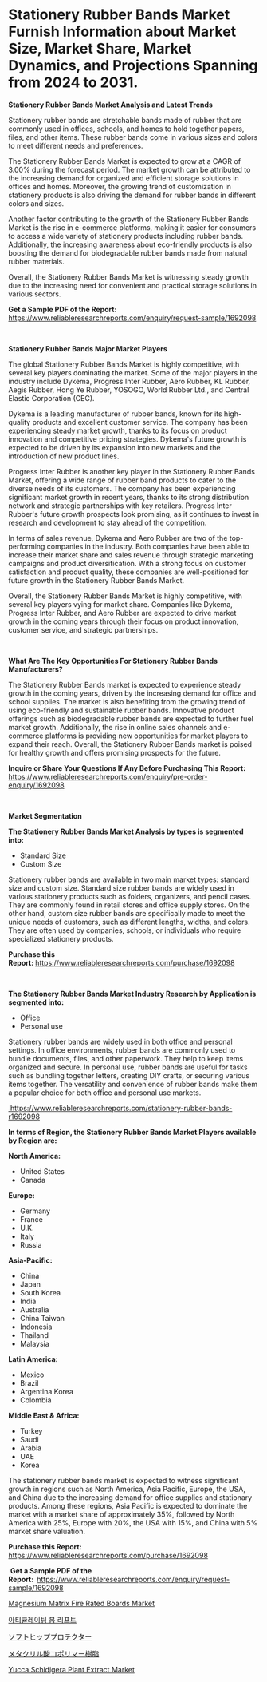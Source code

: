 <p><h1>Stationery Rubber Bands Market Furnish Information about Market Size, Market Share, Market Dynamics, and Projections Spanning from 2024 to 2031.</h1></p><p><strong>Stationery Rubber Bands Market Analysis and Latest Trends</strong></p>
<p><p>Stationery rubber bands are stretchable bands made of rubber that are commonly used in offices, schools, and homes to hold together papers, files, and other items. These rubber bands come in various sizes and colors to meet different needs and preferences.</p><p>The Stationery Rubber Bands Market is expected to grow at a CAGR of 3.00% during the forecast period. The market growth can be attributed to the increasing demand for organized and efficient storage solutions in offices and homes. Moreover, the growing trend of customization in stationery products is also driving the demand for rubber bands in different colors and sizes.</p><p>Another factor contributing to the growth of the Stationery Rubber Bands Market is the rise in e-commerce platforms, making it easier for consumers to access a wide variety of stationery products including rubber bands. Additionally, the increasing awareness about eco-friendly products is also boosting the demand for biodegradable rubber bands made from natural rubber materials.</p><p>Overall, the Stationery Rubber Bands Market is witnessing steady growth due to the increasing need for convenient and practical storage solutions in various sectors.</p></p>
<p><strong>Get a Sample PDF of the Report:&nbsp;</strong> <a href="https://www.reliableresearchreports.com/enquiry/request-sample/1692098">https://www.reliableresearchreports.com/enquiry/request-sample/1692098</a></p>
<p>&nbsp;</p>
<p><strong>Stationery Rubber Bands Major Market Players</strong></p>
<p><p>The global Stationery Rubber Bands Market is highly competitive, with several key players dominating the market. Some of the major players in the industry include Dykema, Progress Inter Rubber, Aero Rubber, KL Rubber, Aegis Rubber, Hong Ye Rubber, YOSOGO, World Rubber Ltd., and Central Elastic Corporation (CEC).</p><p>Dykema is a leading manufacturer of rubber bands, known for its high-quality products and excellent customer service. The company has been experiencing steady market growth, thanks to its focus on product innovation and competitive pricing strategies. Dykema's future growth is expected to be driven by its expansion into new markets and the introduction of new product lines.</p><p>Progress Inter Rubber is another key player in the Stationery Rubber Bands Market, offering a wide range of rubber band products to cater to the diverse needs of its customers. The company has been experiencing significant market growth in recent years, thanks to its strong distribution network and strategic partnerships with key retailers. Progress Inter Rubber's future growth prospects look promising, as it continues to invest in research and development to stay ahead of the competition.</p><p>In terms of sales revenue, Dykema and Aero Rubber are two of the top-performing companies in the industry. Both companies have been able to increase their market share and sales revenue through strategic marketing campaigns and product diversification. With a strong focus on customer satisfaction and product quality, these companies are well-positioned for future growth in the Stationery Rubber Bands Market.</p><p>Overall, the Stationery Rubber Bands Market is highly competitive, with several key players vying for market share. Companies like Dykema, Progress Inter Rubber, and Aero Rubber are expected to drive market growth in the coming years through their focus on product innovation, customer service, and strategic partnerships.</p></p>
<p>&nbsp;</p>
<p><strong>What Are The Key Opportunities For Stationery Rubber Bands Manufacturers?</strong></p>
<p><p>The Stationery Rubber Bands market is expected to experience steady growth in the coming years, driven by the increasing demand for office and school supplies. The market is also benefiting from the growing trend of using eco-friendly and sustainable rubber bands. Innovative product offerings such as biodegradable rubber bands are expected to further fuel market growth. Additionally, the rise in online sales channels and e-commerce platforms is providing new opportunities for market players to expand their reach. Overall, the Stationery Rubber Bands market is poised for healthy growth and offers promising prospects for the future.</p></p>
<p><strong>Inquire or Share Your Questions If Any Before Purchasing This Report:</strong> <a href="https://www.reliableresearchreports.com/enquiry/pre-order-enquiry/1692098">https://www.reliableresearchreports.com/enquiry/pre-order-enquiry/1692098</a></p>
<p>&nbsp;</p>
<p><strong>Market Segmentation</strong></p>
<p><strong>The Stationery Rubber Bands Market Analysis by types is segmented into:</strong></p>
<p><ul><li>Standard Size</li><li>Custom Size</li></ul></p>
<p><p>Stationery rubber bands are available in two main market types: standard size and custom size. Standard size rubber bands are widely used in various stationery products such as folders, organizers, and pencil cases. They are commonly found in retail stores and office supply stores. On the other hand, custom size rubber bands are specifically made to meet the unique needs of customers, such as different lengths, widths, and colors. They are often used by companies, schools, or individuals who require specialized stationery products.</p></p>
<p><strong>Purchase this Report:&nbsp;</strong><a href="https://www.reliableresearchreports.com/purchase/1692098">https://www.reliableresearchreports.com/purchase/1692098</a></p>
<p>&nbsp;</p>
<p><strong>The Stationery Rubber Bands Market Industry Research by Application is segmented into:</strong></p>
<p><ul><li>Office</li><li>Personal use</li></ul></p>
<p><p>Stationery rubber bands are widely used in both office and personal settings. In office environments, rubber bands are commonly used to bundle documents, files, and other paperwork. They help to keep items organized and secure. In personal use, rubber bands are useful for tasks such as bundling together letters, creating DIY crafts, or securing various items together. The versatility and convenience of rubber bands make them a popular choice for both office and personal use markets.</p></p>
<p><a href="https://www.reliableresearchreports.com/stationery-rubber-bands-r1692098">&nbsp;https://www.reliableresearchreports.com/stationery-rubber-bands-r1692098</a></p>
<p><strong>In terms of Region, the Stationery Rubber Bands Market Players available by Region are:</strong></p>
<p>
    <p> <strong> North America: </strong>
        <ul>
            <li>United States</li>
            <li>Canada</li>
        </ul>
        </p> 
    <p> <strong> Europe: </strong>
        <ul>
            <li>Germany</li>
            <li>France</li>
            <li>U.K.</li>
            <li>Italy</li>
            <li>Russia</li>
        </ul>
        </p> 
    <p> <strong> Asia-Pacific: </strong>
        <ul>
            <li>China</li>
            <li>Japan</li>
            <li>South Korea</li>
            <li>India</li>
            <li>Australia</li>
            <li>China Taiwan</li>
            <li>Indonesia</li>
            <li>Thailand</li>
            <li>Malaysia</li>
        </ul>
        </p> 
    <p> <strong> Latin America: </strong>
        <ul>
            <li>Mexico</li>
            <li>Brazil</li>
            <li>Argentina Korea</li>
            <li>Colombia</li>
        </ul>
        </p> 
    <p> <strong> Middle East & Africa: </strong>
        <ul>
            <li>Turkey</li>
            <li>Saudi</li>
            <li>Arabia</li>
            <li>UAE</li>
            <li>Korea</li>
        </ul>
    </p>
    </p>
<p><p>The stationery rubber bands market is expected to witness significant growth in regions such as North America, Asia Pacific, Europe, the USA, and China due to the increasing demand for office supplies and stationary products. Among these regions, Asia Pacific is expected to dominate the market with a market share of approximately 35%, followed by North America with 25%, Europe with 20%, the USA with 15%, and China with 5% market share valuation.</p></p>
<p><strong>Purchase this Report: </strong><a href="https://www.reliableresearchreports.com/purchase/1692098">https://www.reliableresearchreports.com/purchase/1692098</a></p>
<p>&nbsp;<strong>Get a Sample PDF of the Report:&nbsp;&nbsp;</strong><a href="https://www.reliableresearchreports.com/enquiry/request-sample/1692098">https://www.reliableresearchreports.com/enquiry/request-sample/1692098</a></p>
<p><strong></strong></p>
<p><p><a href="https://github.com/pennyaldbrittonh658/Market-Research-Report-List-1/blob/main/magnesium-matrix-fire-rated-boards-market.md">Magnesium Matrix Fire Rated Boards Market</a></p><p><a href="https://github.com/asratman/Market-Research-Report-List-1/blob/main/3481256146251.md">아티큘레이팅 붐 리프트</a></p><p><a href="https://medium.com/@lilliegrant1999/2024%E5%B9%B4%E3%81%8B%E3%82%892031%E5%B9%B4%E3%81%BE%E3%81%A7%E3%81%AE%E3%82%BD%E3%83%95%E3%83%88%E3%83%92%E3%83%83%E3%83%97%E3%83%97%E3%83%AD%E3%83%86%E3%82%AF%E3%82%BF%E3%83%BC%E3%83%9E%E3%83%BC%E3%82%B1%E3%83%83%E3%83%88%E3%81%AE%E6%88%90%E9%95%B7%E8%A6%8B%E9%80%9A%E3%81%97%E3%81%AF-%E5%B8%82%E5%A0%B4%E3%81%AE%E3%83%88%E3%83%AC%E3%83%B3%E3%83%89%E5%88%86%E6%9E%90%E3%81%AB%E3%82%88%E3%82%8B%E5%BF%9C%E7%94%A8-%E5%9C%B0%E5%9F%9F%E3%81%AE%E8%A6%8B%E9%80%9A%E3%81%97-%E3%81%8A%E3%82%88%E3%81%B3%E5%8F%8E%E7%9B%8A%E3%82%92%E8%80%83%E6%85%AE%E3%81%97%E3%81%A6-8-cagr%E3%81%A7%E6%8E%A8%E5%AE%9A%E3%81%97%E3%81%A6%E3%81%84%E3%81%BE%E3%81%99-a26d13b29c9f">ソフトヒッププロテクター</a></p><p><a href="https://medium.com/@baileeupton1902/%E3%83%A1%E3%82%BF%E3%82%AF%E3%83%AA%E3%83%AB%E9%85%B8%E3%82%B3%E3%83%9D%E3%83%AA%E3%83%9E%E3%83%BC%E3%83%AC%E3%82%B8%E3%83%B3%E7%94%A3%E6%A5%AD%E5%88%86%E6%9E%90%E3%83%AC%E3%83%9D%E3%83%BC%E3%83%88-%E3%82%A2%E3%83%97%E3%83%AA%E3%82%B1%E3%83%BC%E3%82%B7%E3%83%A7%E3%83%B3-%E5%9C%B0%E5%9F%9F-%E7%AB%B6%E4%BA%89%E6%88%A6%E7%95%A5%E5%88%A5%E3%81%AE%E5%B8%82%E5%A0%B4%E8%A6%8F%E6%A8%A1-%E3%82%B7%E3%82%A7%E3%82%A2-%E3%83%88%E3%83%AC%E3%83%B3%E3%83%89-2024%E5%B9%B4-2031%E5%B9%B4-87c2c0868156">メタクリル酸コポリマー樹脂</a></p><p><a href="https://github.com/gcimaudf65/Market-Research-Report-List-1/blob/main/yucca-schidigera-plant-extract-market.md">Yucca Schidigera Plant Extract Market</a></p></p>